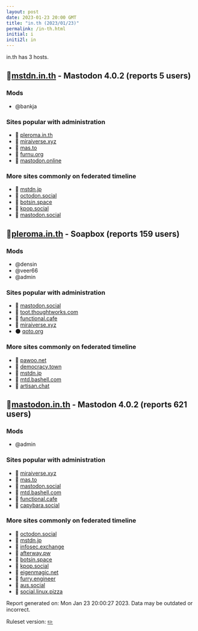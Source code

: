 ```yaml
---
layout: post
date: 2023-01-23 20:00 GMT
title: "in.th (2023/01/23)"
permalink: /in-th.html
initial: i
initi2l: in
---
```


in.th has 3 hosts.

## 🐘[mstdn.in.th](https://mstdn.in.th) - Mastodon 4.0.2 (reports 5 users)

### Mods
 * @bankja

### Sites popular with administration

* 🐘 [pleroma.in.th](/pleroma-in-th.html)
* 🐘 [miraiverse.xyz](/miraiverse-xyz.html)
* 🐘 [mas.to](/mas-to.html)
* 🐘 [furnu.org](/furnu-org.html)
* 🐘 [mastodon.online](/mastodon-online.html)

### More sites commonly on federated timeline

* 🐘 [mstdn.jp](/mstdn-jp.html)
* 🐘 [octodon.social](/octodon-social.html)
* 🐘 [botsin.space](/botsin-space.html)
* 🐘 [kpop.social](/kpop-social.html)
* 🐘 [mastodon.social](/mastodon-social.html)

## 🐘[pleroma.in.th](https://pleroma.in.th) - Soapbox (reports 159 users)

### Mods
 * @densin
 * @veer66
 * @admin

### Sites popular with administration

* 🐘 [mastodon.social](/mastodon-social.html)
* 🐘 [toot.thoughtworks.com](/toot-thoughtworks-com.html)
* 🐘 [functional.cafe](/functional-cafe.html)
* 🐘 [miraiverse.xyz](/miraiverse-xyz.html)
* 🌑 [qoto.org](/qoto-org.html)

### More sites commonly on federated timeline

* 🧸 [pawoo.net](/pawoo-net.html)
* 🐘 [democracy.town](/democracy-town.html)
* 🐘 [mstdn.jp](/mstdn-jp.html)
* 🐘 [mtd.bashell.com](/mtd-bashell-com.html)
* 🐘 [artisan.chat](/artisan-chat.html)

## 🐘[mastodon.in.th](https://mastodon.in.th) - Mastodon 4.0.2 (reports 621 users)

### Mods
 * @admin

### Sites popular with administration

* 🐘 [miraiverse.xyz](/miraiverse-xyz.html)
* 🐘 [mas.to](/mas-to.html)
* 🐘 [mastodon.social](/mastodon-social.html)
* 🐘 [mtd.bashell.com](/mtd-bashell-com.html)
* 🐘 [functional.cafe](/functional-cafe.html)
* 🐘 [capybara.social](/capybara-social.html)

### More sites commonly on federated timeline

* 🐘 [octodon.social](/octodon-social.html)
* 🐘 [mstdn.jp](/mstdn-jp.html)
* 🐘 [infosec.exchange](/infosec-exchange.html)
* 🐘 [afterway.pw](/afterway-pw.html)
* 🐘 [botsin.space](/botsin-space.html)
* 🐘 [kpop.social](/kpop-social.html)
* 🐘 [eigenmagic.net](/eigenmagic-net.html)
* 🐘 [furry.engineer](/furry-engineer.html)
* 🐘 [aus.social](/aus-social.html)
* 🐘 [social.linux.pizza](/social-linux-pizza.html)

Report generated on: Mon Jan 23 20:00:27 2023. Data may be outdated or incorrect.

Ruleset version: [✏️](/version-pencil)
